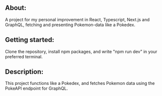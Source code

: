 ## About:

A project for my personal improvement in React, Typescript, Next.js and GraphQL, fetching and presenting Pokemon-data like a Pokedex.

## Getting started:

Clone the repository, install npm packages, and write "npm run dev" in your preferred terminal.

## Description:

This project functions like a Pokedex, and fetches Pokemon data using the PokeAPI endpoint for GraphQL.
